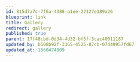 ```yaml
---
id: 815d7a7c-7f6a-4388-a1ee-22127e189a26
blueprint: link
title: Gallery
redirect: gallery
published: true
parent: 17f48cbd-0d34-4d32-bf5f-5cac40011187
updated_by: b508b92f-3365-4525-87cb-07d49957fd67
updated_at: 1660474809
---
```

